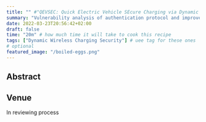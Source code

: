 ```yaml
---
title: "" #"QEVSEC: Quick Electric Vehicle SEcure Charging via Dynamic Wireless Power Transfer"
summary: "Vulnerability analysis of authentication protocol and improvements"
date: 2022-03-23T20:56:42+02:00
draft: false
time: "20m" # how much time it will take to cook this recipe
tags: ["Dynamic Wireless Charging Security"] # uee tag for these ones
# optional
featured_image: "/boiled-eggs.png"
---
```

## Abstract

## Venue

In reviewing process